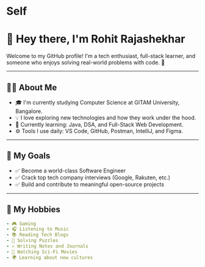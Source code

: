 # Self
# 👋 Hey there, I'm Rohit Rajashekhar

Welcome to my GitHub profile! I'm a tech enthusiast, full-stack learner, and someone who enjoys solving real-world problems with code. 🚀

---

## 👨‍💻 About Me

- 🎓 I'm currently studying Computer Science at GITAM University, Bangalore.
- 💡 I love exploring new technologies and how they work under the hood.
- 🌱 Currently learning: Java, DSA, and Full-Stack Web Development.
- ⚙️ Tools I use daily: VS Code, GitHub, Postman, IntelliJ, and Figma.

---

## 🎯 My Goals

- ✅ Become a world-class Software Engineer  
- ✅ Crack top tech company interviews (Google, Rakuten, etc.)  
- ✅ Build and contribute to meaningful open-source projects  

---

## 🎨 My Hobbies

```yaml
- 🎮 Gaming
- 🎧 Listening to Music
- 📚 Reading Tech Blogs
- 🧩 Solving Puzzles
- ✍️ Writing Notes and Journals
- 🎥 Watching Sci-Fi Movies
- 🌍 Learning about new cultures
